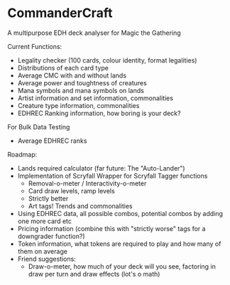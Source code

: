# CommanderCraft
A multipurpose EDH deck analyser for Magic the Gathering

Current Functions:
  - Legality checker (100 cards, colour identity, format legalities)
  - Distributions of each card type
  - Average CMC with and without lands
  - Average power and toughtness of creatures
  - Mana symbols and mana symbols on lands
  - Artist information and set information, commonalities
  - Creature type information, commonalities
  - EDHREC Ranking information, how boring is your deck?

For Bulk Data Testing
  - Average EDHREC ranks

Roadmap:
  - Lands required calculator (far future: The "Auto-Lander")
  - Implementation of Scryfall Wrapper for Scryfall Tagger functions
      - Removal-o-meter / Interactivity-o-meter
      - Card draw levels, ramp levels
      - Strictly better
      - Art tags! Trends and commonalities
  - Using EDHREC data, all possible combos, potential combos by adding one more card etc
  - Pricing information (combine this with "strictly worse" tags for a downgrader function?)
  - Token information, what tokens are required to play and how many of them on average
  - Friend suggestions:
      - Draw-o-meter, how much of your deck will you see, factoring in draw per turn and draw effects (lot's o math)
